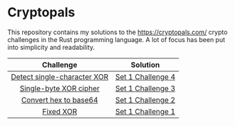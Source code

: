 # Cryptopals

This repository contains my solutions to the https://cryptopals.com/ crypto challenges
in the Rust programming language.
A lot of focus has been put into simplicity and readability.

|                                 Challenge                                  |                         Solution                          |
| :------------------------------------------------------------------------: | :-------------------------------------------------------: |
| [ Detect single-character XOR](https://cryptopals.com/sets/1/challenges/4) | [Set 1 Challenge 4](./tests/solutions/set1_challenge4.rs) |
|    [Single-byte XOR cipher](https://cryptopals.com/sets/1/challenges/3)    | [Set 1 Challenge 3](./tests/solutions/set1_challenge3.rs) |
|    [Convert hex to base64](https://cryptopals.com/sets/1/challenges/1)     | [Set 1 Challenge 2](./tests/solutions/set1_challenge1.rs) |
|          [Fixed XOR](https://cryptopals.com/sets/1/challenges/2)           | [Set 1 Challenge 1](./tests/solutions/set1_challenge2.rs) |
